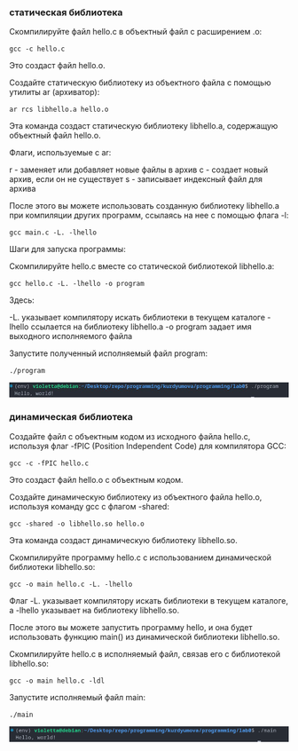 ### статическая библиотека

Скомпилируйте файл hello.c в объектный файл с расширением .o:
```
gcc -c hello.c
```
Это создаст файл hello.o.

Создайте статическую библиотеку из объектного файла с помощью утилиты ar (архиватор):
```
ar rcs libhello.a hello.o
```
Эта команда создаст статическую библиотеку libhello.a, содержащую объектный файл hello.o.

Флаги, используемые с ar:

r - заменяет или добавляет новые файлы в архив
c - создает новый архив, если он не существует
s - записывает индексный файл для архива


После этого вы можете использовать созданную библиотеку libhello.a при компиляции других программ, ссылаясь на нее с помощью флага -l:
```
gcc main.c -L. -lhello
```

Шаги для запуска программы:

Скомпилируйте hello.c вместе со статической библиотекой libhello.a:

```
gcc hello.c -L. -lhello -o program
```
Здесь:

-L. указывает компилятору искать библиотеки в текущем каталоге
-lhello ссылается на библиотеку libhello.a
-o program задает имя выходного исполняемого файла


Запустите полученный исполняемый файл program:
```
./program
```

![Alt text](photo1716129550.jpeg)
### динамическая библиотека

Создайте файл с объектным кодом из исходного файла hello.c, используя флаг -fPIC (Position Independent Code) для компилятора GCC:
```
gcc -c -fPIC hello.c
```

Это создаст файл hello.o с объектным кодом.

Создайте динамическую библиотеку из объектного файла hello.o, используя команду gcc с флагом -shared:
```
gcc -shared -o libhello.so hello.o
```

Эта команда создаст динамическую библиотеку libhello.so.





Скомпилируйте программу hello.c с использованием динамической библиотеки libhello.so:
```
gcc -o main hello.c -L. -lhello
```
Флаг -L. указывает компилятору искать библиотеки в текущем каталоге, а -lhello указывает на библиотеку libhello.so.

После этого вы можете запустить программу hello, и она будет использовать функцию main() из динамической библиотеки libhello.so.


Скомпилируйте hello.c в исполняемый файл, связав его с библиотекой libhello.so:
```
gcc -o main hello.c -ldl
```
Запустите исполняемый файл main:

```
./main
```
![Alt text](<Снимок экрана 2024-05-19 193822.png>)